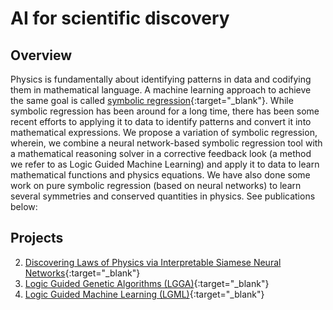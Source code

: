 # AI for scientific discovery


## Overview
Physics is fundamentally about identifying patterns in data and codifying them in mathematical language. A machine learning approach to achieve the same goal is called [symbolic regression](https://en.wikipedia.org/wiki/Symbolic_regression){:target="_blank"}. While symbolic regression has been around for a long time, there has been some recent efforts to applying it to data to identify patterns and convert it into mathematical expressions. We propose a variation of symbolic regression, wherein, we combine a neural network-based symbolic regression tool with a mathematical reasoning solver in a corrective feedback look (a method we refer to as Logic Guided Machine Learning) and apply it to data to learn mathematical functions and physics equations. We have also done some work on pure symbolic regression (based on neural networks) to learn several symmetries and conserved quantities in physics. See publications below:

## Projects
2. [Discovering Laws of Physics via Interpretable Siamese Neural Networks](https://ml-logic-seminar.github.io/ml_logic_website/siamese.html){:target="_blank"}
3. [Logic Guided Genetic Algorithms (LGGA)](https://dhananjayashok.github.io/LGGA/){:target="_blank"}
4. [Logic Guided Machine Learning (LGML)](https://ml-logic-seminar.github.io/ml_logic_website/lgml.html){:target="_blank"}
